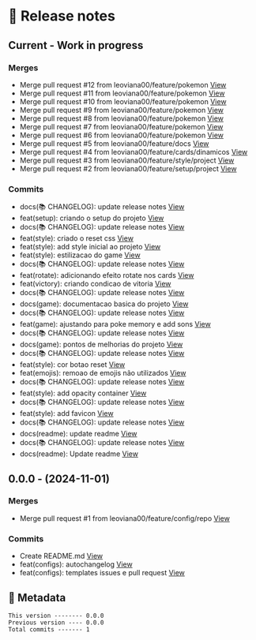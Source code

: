# 🎁 Release notes

## Current - Work in progress
### Merges
*  Merge pull request #12 from leoviana00/feature/pokemon [View](https://github.com/leoviana00/dio-dp-memory-game-javascript/commits/8e49117992003a1f0fcbfc1b9954c1555da17923)
*  Merge pull request #11 from leoviana00/feature/pokemon [View](https://github.com/leoviana00/dio-dp-memory-game-javascript/commits/6640515ed7e98270ede318c52e10cc664632bb42)
*  Merge pull request #10 from leoviana00/feature/pokemon [View](https://github.com/leoviana00/dio-dp-memory-game-javascript/commits/8c1e97f6d0af3d626b2e8fa899560dbdddbd2a12)
*  Merge pull request #9 from leoviana00/feature/pokemon [View](https://github.com/leoviana00/dio-dp-memory-game-javascript/commits/51340be2c8a7877677dc53e9428dff5269072400)
*  Merge pull request #8 from leoviana00/feature/pokemon [View](https://github.com/leoviana00/dio-dp-memory-game-javascript/commits/4463a8c7fc24917ae0fba9c272415f2e57a9e49a)
*  Merge pull request #7 from leoviana00/feature/pokemon [View](https://github.com/leoviana00/dio-dp-memory-game-javascript/commits/f31b596db2e538fa0773d1ee27cc02ceb06a2509)
*  Merge pull request #6 from leoviana00/feature/pokemon [View](https://github.com/leoviana00/dio-dp-memory-game-javascript/commits/f9e629dbb1e71998018845770f186d105191db20)
*  Merge pull request #5 from leoviana00/feature/docs [View](https://github.com/leoviana00/dio-dp-memory-game-javascript/commits/76a82affa9c19b5794b1cd4dfd9ed48647c59238)
*  Merge pull request #4 from leoviana00/feature/cards/dinamicos [View](https://github.com/leoviana00/dio-dp-memory-game-javascript/commits/08175fb7f792be9639f7e0cadfc7857161553536)
*  Merge pull request #3 from leoviana00/feature/style/project [View](https://github.com/leoviana00/dio-dp-memory-game-javascript/commits/c60d29ccb52247fb8d86cbb49cb2edb2b67d5e4f)
*  Merge pull request #2 from leoviana00/feature/setup/project [View](https://github.com/leoviana00/dio-dp-memory-game-javascript/commits/4a0b1123cd7b64ea7069f3b2bb9757fa225b00c0)
### Commits
*  docs(📚 CHANGELOG): update release notes [View](https://github.com/leoviana00/dio-dp-memory-game-javascript/commits/4c43d77f98e67b9b10bc342cf4255fb321c866cc)
*  feat(setup): criando o setup do projeto [View](https://github.com/leoviana00/dio-dp-memory-game-javascript/commits/6712045199da549786d7987f6a590295d11670d7)
*  docs(📚 CHANGELOG): update release notes [View](https://github.com/leoviana00/dio-dp-memory-game-javascript/commits/a28157ee3c0f00a1c8ccf3b07f96b38cecabd759)
*  feat(style): criado o reset css [View](https://github.com/leoviana00/dio-dp-memory-game-javascript/commits/2930e19b6df74dc875de48d2208182153b770c0e)
*  feat(style): add style inicial ao projeto [View](https://github.com/leoviana00/dio-dp-memory-game-javascript/commits/4926b37af576cb5a9b4e87539ca7328c773aa35a)
*  feat(style): estilizacao do game [View](https://github.com/leoviana00/dio-dp-memory-game-javascript/commits/6c05e4eff6324a4123751333cca9df9193970cc8)
*  docs(📚 CHANGELOG): update release notes [View](https://github.com/leoviana00/dio-dp-memory-game-javascript/commits/883f2b113cee62de96a63b523374a90035ac8238)
*  feat(rotate): adicionando efeito rotate nos cards [View](https://github.com/leoviana00/dio-dp-memory-game-javascript/commits/94dcad87bdbee74479571ced54f90f168df78fc8)
*  feat(victory): criando condicao de vitoria [View](https://github.com/leoviana00/dio-dp-memory-game-javascript/commits/6b41e105dda7b3480c0d6b53ef8f60e8ab09fbe7)
*  docs(📚 CHANGELOG): update release notes [View](https://github.com/leoviana00/dio-dp-memory-game-javascript/commits/d23aca601783a7c8c0be719b8161c833874dc729)
*  docs(game): documentacao basica do projeto [View](https://github.com/leoviana00/dio-dp-memory-game-javascript/commits/b2ea294cfc41253ea543fffd63db5be76ec93829)
*  docs(📚 CHANGELOG): update release notes [View](https://github.com/leoviana00/dio-dp-memory-game-javascript/commits/5bfa17151dd33ba068ca9c6c2b63e7fcaebc1d1b)
*  feat(game): ajustando para poke memory e add sons [View](https://github.com/leoviana00/dio-dp-memory-game-javascript/commits/55454ca0750278985cb9f42bf33ba0f5b6d28318)
*  docs(📚 CHANGELOG): update release notes [View](https://github.com/leoviana00/dio-dp-memory-game-javascript/commits/b9878689f9f6f16ca226ba3b26fcd33f3896fd60)
*  docs(game): pontos de melhorias do projeto [View](https://github.com/leoviana00/dio-dp-memory-game-javascript/commits/53cfdd249049118087a28ac42f29439d260d243f)
*  docs(📚 CHANGELOG): update release notes [View](https://github.com/leoviana00/dio-dp-memory-game-javascript/commits/0a53b7ff7f4a9792bbb29c951745b6a7122e7081)
*  feat(style): cor botao reset [View](https://github.com/leoviana00/dio-dp-memory-game-javascript/commits/2ec6ff57ae9a881185c56b0b7c79764c011e22f7)
*  feat(emojis): remoao de emojis não utilizados [View](https://github.com/leoviana00/dio-dp-memory-game-javascript/commits/3bd18113c50e9beeadae42c48026a9d2740d484c)
*  docs(📚 CHANGELOG): update release notes [View](https://github.com/leoviana00/dio-dp-memory-game-javascript/commits/52b8caf4b2b96c4d6357982e9a0124d467d8a526)
*  feat(style): add opacity container [View](https://github.com/leoviana00/dio-dp-memory-game-javascript/commits/43ce917e27a389ffbfc4a6f42297530ff3a67269)
*  docs(📚 CHANGELOG): update release notes [View](https://github.com/leoviana00/dio-dp-memory-game-javascript/commits/d00d6f0c4e674cfad77f7b96263bd61ba764a588)
*  feat(style): add favicon [View](https://github.com/leoviana00/dio-dp-memory-game-javascript/commits/31beef0e05c0efc633eca9f091cbe5f07456c3ae)
*  docs(📚 CHANGELOG): update release notes [View](https://github.com/leoviana00/dio-dp-memory-game-javascript/commits/733b5cc1e8208ea06fd6363e29d1cdcff18a6187)
*  docs(readme): update readme [View](https://github.com/leoviana00/dio-dp-memory-game-javascript/commits/384165adcf8ccbe1ec68f197fa5a4b376377b5ad)
*  docs(📚 CHANGELOG): update release notes [View](https://github.com/leoviana00/dio-dp-memory-game-javascript/commits/f6491ddde1bc677e0ef3e9231687a73955b38943)
*  docs(readme): Update readme [View](https://github.com/leoviana00/dio-dp-memory-game-javascript/commits/66d053a1d855de39d81133a34525e68f18f3303d)



## 0.0.0 - (2024-11-01)
### Merges
*  Merge pull request #1 from leoviana00/feature/config/repo [View](https://github.com/leoviana00/dio-dp-memory-game-javascript/commits/679d8dcc3ad8435d2a67fb3496475596e22ed44f)
### Commits
*  Create README.md [View](https://github.com/leoviana00/dio-dp-memory-game-javascript/commits/0d3411e0b450658862aed20a23d99ddeae18f54f)
*  feat(configs): autochangelog [View](https://github.com/leoviana00/dio-dp-memory-game-javascript/commits/083da3ef158a9acb3d38912f42f7867bb69a9c2c)
*  feat(configs): templates issues e pull request [View](https://github.com/leoviana00/dio-dp-memory-game-javascript/commits/02abe644875f66c58803474df385e3f71d200bf9)
## 📝 Metadata
```
This version -------- 0.0.0
Previous version ---- 0.0.0
Total commits ------- 1
```
